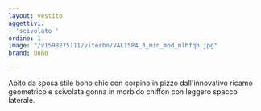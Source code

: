 ```yaml
---
layout: vestito
aggettivi:
- 'scivolato '
ordine: 1
image: "/v1598275111/viterbo/VAL1584_3_min_mod_mlhfqb.jpg"
brand: boho

---
```

Abito da sposa stile boho chic con corpino in pizzo dall'innovativo ricamo geometrico e scivolata gonna in morbido chiffon con leggero spacco laterale.